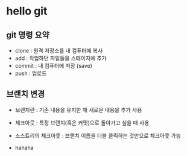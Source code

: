 # hello git
## git 명령 요약

- clone : 원격 저장소를 내 컴퓨터에 복사
- add : 작업하던 파일들을 스테이지에 추가
- commit : 내 컴퓨터에 저장 (save)
- push : 업로드

## 브랜치 변경

- 브랜치란 : 기존 내용을 유지한 채 새로운 내용을 추가 사용
- 체크아웃 : 특정 브랜치(혹은 커밋)으로 돌아가고 싶을 때 사용
- 소스트리의 체크아웃 : 브랜치 이름을 더블 클릭하는 것만으로 체크아웃 가능

- hahaha
